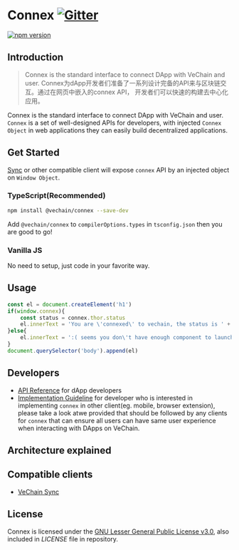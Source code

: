 # Connex [![Gitter](https://badges.gitter.im/vechain/thor.svg)](https://gitter.im/vechain/thor?utm_source=badge&utm_medium=badge&utm_campaign=pr-badge)

[![npm version](https://badge.fury.io/js/%40vechain%2Fconnex.svg)](https://badge.fury.io/js/%40vechain%2Fconnex)

## Introduction

> Connex is the standard interface to connect DApp with VeChain and user. Connex为dApp开发者们准备了一系列设计完备的API来与区块链交互。通过在网页中嵌入的connex API， 开发者们可以快速的构建去中心化应用。

Connex is the standard interface to connect DApp with VeChain and user. `Connex` is a set of well-designed APIs for developers, with injected `Connex Object` in web applications they can  easily build decentralized applications.

## Get Started 

[Sync](https://github.com/vechain/thor-sync.electron/releases) or other compatible client will expose `connex` API by an injected object on `Window Object`.

### TypeScript(Recommended)

``` bash
npm install @vechain/connex --save-dev
```

Add `@vechain/connex` to `compilerOptions.types`  in `tsconfig.json` then you are good to go!

### Vanilla JS

No need to setup, just code in your favorite way.

## Usage

``` javascript
const el = document.createElement('h1')
if(window.connex){
    const status = connex.thor.status
    el.innerText = 'You are \'connexed\' to vechain, the status is ' + (status.progress === 1 ? 'synced': 'syncing')
}else{
    el.innerText = ':( seems you don\'t have enough component to launch this app, please ......'
}
document.querySelector('body').append(el)
```

## Developers

+ [API Reference]() for dApp developers
+ [Implementation Guideline]() for developer who is interested in implementing `connex` in other client(eg. mobile, browser extension), please take a look atwe provided that should be followed by any clients for `connex` that can ensure all users can have same user experience when interacting with DApps on VeChain.

## Architecture explained

## Compatible clients

+ [VeChain Sync](https://github.com/vechain/thor-sync.electron)

## License

Connex is licensed under the
[GNU Lesser General Public License v3.0](https://www.gnu.org/licenses/lgpl-3.0.html), also included
in *LICENSE* file in repository.
